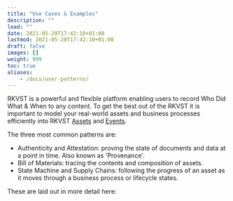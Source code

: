 ```yaml
---
title: "Use Cases & Examples"
description: ""
lead: ""
date: 2021-05-20T17:42:10+01:00
lastmod: 2021-05-20T17:42:10+01:00
draft: false
images: []
weight: 999
toc: true
aliases:
    - /docs/user-patterns/
---
```


RKVST is a powerful and flexible platform enabling users to record Who Did What & When to any content. To get the best out of the RKVST it is important to model your real-world assets and business processes efficiently into RKVST [Assets](../platform/overview/core-concepts/#assets) and [Events](../platform/overview/core-concepts/#events).

The three most common patterns are:
* Authenticity and Attestation: proving the state of documents and data at a point in time. Also known as 'Provenance'.
* Bill of Materials: tracing the contents and composition of assets.
* State Machine and Supply Chains: following the progress of an asset as it moves through a business process or lifecycle states.

These are laid out in more detail here: